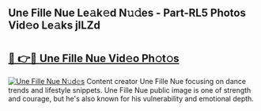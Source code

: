 ## Une Fille Nue Le𝚊k𝚎d N𝚞𝚍es - Part-RL5 Photos Vid𝚎o Le𝚊ks jILZd

# <h2><a href="http://fbaru8.evod.top/?m=Une+Fille+Nue">🔗 👉🔴 Une Fille Nue Vid𝚎o Ph𝚘t𝚘s</a></h2>

[![Une Fille Nue N𝚞d𝚎s](https://i.imgur.com/8V9OHl7.gif)](http://fbaru8.evod.top/?m=Une+Fille+Nue)
Content creator Une Fille Nue focusing on dance trends and lifestyle snippets. Une Fille Nue public image is one of strength and courage, but he's also known for his vulnerability and emotional depth. 
